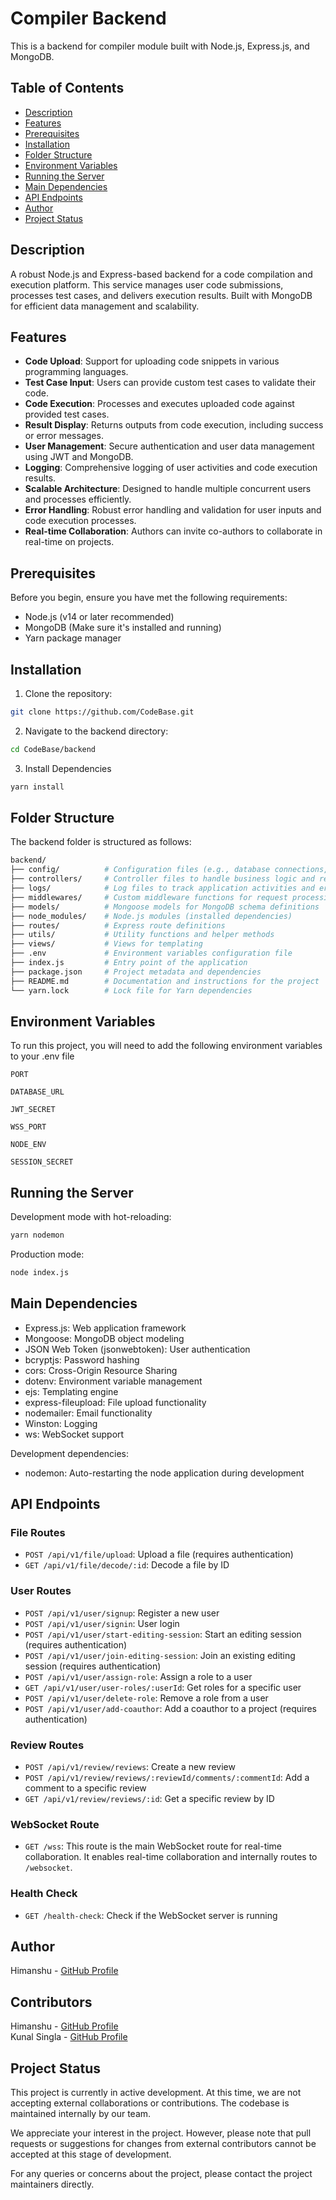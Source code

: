# Compiler Backend

This is a backend for compiler module built with Node.js, Express.js, and MongoDB.

## Table of Contents

- [Description](#description)
- [Features](#features)
- [Prerequisites](#prerequisites)
- [Installation](#installation)
- [Folder Structure](#folder-structure)
- [Environment Variables](#environment-variables)
- [Running the Server](#running-the-server)
- [Main Dependencies](#main-dependencies)
- [API Endpoints](#api-endpoints)
- [Author](#author)
- [Project Status](#project-status)

## Description

A robust Node.js and Express-based backend for a code compilation and execution platform. This service manages user code submissions, processes test cases, and delivers execution results. Built with MongoDB for efficient data management and scalability.

## Features

- **Code Upload**: Support for uploading code snippets in various programming languages.
- **Test Case Input**: Users can provide custom test cases to validate their code.
- **Code Execution**: Processes and executes uploaded code against provided test cases.
- **Result Display**: Returns outputs from code execution, including success or error messages.
- **User Management**: Secure authentication and user data management using JWT and MongoDB.
- **Logging**: Comprehensive logging of user activities and code execution results.
- **Scalable Architecture**: Designed to handle multiple concurrent users and processes efficiently.
- **Error Handling**: Robust error handling and validation for user inputs and code execution processes.
- **Real-time Collaboration**: Authors can invite co-authors to collaborate in real-time on projects.

## Prerequisites

Before you begin, ensure you have met the following requirements:

- Node.js (v14 or later recommended)
- MongoDB (Make sure it's installed and running)
- Yarn package manager

## Installation

1. Clone the repository:

```bash
git clone https://github.com/CodeBase.git
```
2. Navigate to the backend directory:

```bash
cd CodeBase/backend
```
3. Install Dependencies

```bash
yarn install
```

## Folder Structure

The backend folder is structured as follows:

```bash
backend/
├── config/          # Configuration files (e.g., database connections, logger)
├── controllers/     # Controller files to handle business logic and request processing
├── logs/            # Log files to track application activities and errors
├── middlewares/     # Custom middleware functions for request processing
├── models/          # Mongoose models for MongoDB schema definitions
├── node_modules/    # Node.js modules (installed dependencies)
├── routes/          # Express route definitions
├── utils/           # Utility functions and helper methods
├── views/           # Views for templating 
├── .env             # Environment variables configuration file
├── index.js         # Entry point of the application
├── package.json     # Project metadata and dependencies
├── README.md        # Documentation and instructions for the project
└── yarn.lock        # Lock file for Yarn dependencies
```

## Environment Variables

To run this project, you will need to add the following environment variables to your .env file

`PORT`

`DATABASE_URL`

`JWT_SECRET`

`WSS_PORT`

`NODE_ENV`

`SESSION_SECRET`

## Running the Server

Development mode with hot-reloading:

```bash
yarn nodemon
```
Production mode:

```bash
node index.js
```

## Main Dependencies

- Express.js: Web application framework
- Mongoose: MongoDB object modeling
- JSON Web Token (jsonwebtoken): User authentication
- bcryptjs: Password hashing
- cors: Cross-Origin Resource Sharing
- dotenv: Environment variable management
- ejs: Templating engine
- express-fileupload: File upload functionality
- nodemailer: Email functionality
- Winston: Logging
- ws: WebSocket support

Development dependencies:
- nodemon: Auto-restarting the node application during development

## API Endpoints

### File Routes
- `POST /api/v1/file/upload`: Upload a file (requires authentication)
- `GET /api/v1/file/decode/:id`: Decode a file by ID

### User Routes
- `POST /api/v1/user/signup`: Register a new user
- `POST /api/v1/user/signin`: User login
- `POST /api/v1/user/start-editing-session`: Start an editing session (requires authentication)
- `POST /api/v1/user/join-editing-session`: Join an existing editing session (requires authentication)
- `POST /api/v1/user/assign-role`: Assign a role to a user
- `GET /api/v1/user/user-roles/:userId`: Get roles for a specific user
- `POST /api/v1/user/delete-role`: Remove a role from a user
- `POST /api/v1/user/add-coauthor`: Add a coauthor to a project (requires authentication)

### Review Routes
- `POST /api/v1/review/reviews`: Create a new review
- `POST /api/v1/review/reviews/:reviewId/comments/:commentId`: Add a comment to a specific review
- `GET /api/v1/review/reviews/:id`: Get a specific review by ID

### WebSocket Route
- `GET /wss`: This route is the main WebSocket route for real-time collaboration. It enables real-time collaboration and internally routes to `/websocket`.

### Health Check
- `GET /health-check`: Check if the WebSocket server is running

## Author

Himanshu - [GitHub Profile](https://github.com/17himanshu)

## Contributors

Himanshu - [GitHub Profile](https://github.com/17himanshu) <br>
Kunal Singla - [GitHub Profile](https://github.com/KS963000)

## Project Status

This project is currently in active development. At this time, we are not accepting external collaborations or contributions. The codebase is maintained internally by our team.

We appreciate your interest in the project. However, please note that pull requests or suggestions for changes from external contributors cannot be accepted at this stage of development.

For any queries or concerns about the project, please contact the project maintainers directly.




